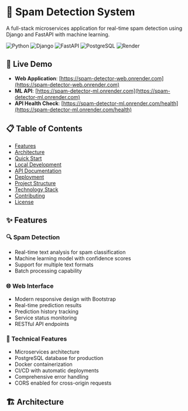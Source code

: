 # 🚀 Spam Detection System

A full-stack microservices application for real-time spam detection using Django and FastAPI with machine learning.

![Python](https://img.shields.io/badge/Python-3.11-blue)
![Django](https://img.shields.io/badge/Django-4.2-green)
![FastAPI](https://img.shields.io/badge/FastAPI-0.104-teal)
![PostgreSQL](https://img.shields.io/badge/PostgreSQL-Database-blue)
![Render](https://img.shields.io/badge/Deployed-Render.com-blueviolet)

## 🌟 Live Demo

- **Web Application**: [https://spam-detector-web.onrender.com](https://spam-detector-web.onrender.com)
- **ML API**: [https://spam-detector-ml.onrender.com](https://spam-detector-ml.onrender.com)
- **API Health Check**: [https://spam-detector-ml.onrender.com/health](https://spam-detector-ml.onrender.com/health)

## 📋 Table of Contents

- [Features](#features)
- [Architecture](#architecture)
- [Quick Start](#quick-start)
- [Local Development](#local-development)
- [API Documentation](#api-documentation)
- [Deployment](#deployment)
- [Project Structure](#project-structure)
- [Technology Stack](#technology-stack)
- [Contributing](#contributing)
- [License](#license)

## ✨ Features

### 🔍 Spam Detection
- Real-time text analysis for spam classification
- Machine learning model with confidence scores
- Support for multiple text formats
- Batch processing capability

### 🌐 Web Interface
- Modern responsive design with Bootstrap
- Real-time prediction results
- Prediction history tracking
- Service status monitoring
- RESTful API endpoints

### 🔧 Technical Features
- Microservices architecture
- PostgreSQL database for production
- Docker containerization
- CI/CD with automatic deployments
- Comprehensive error handling
- CORS enabled for cross-origin requests

## 🏗️ Architecture
